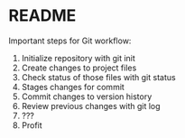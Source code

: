 # README #

Important steps for Git workflow:

1. Initialize repository with git init
2. Create changes to project files 
3. Check status of those files with git status
4. Stages changes for commit
5. Commit changes to version history
6. Review previous changes with git log
7. ???
8. Profit